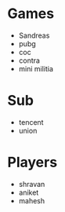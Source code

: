 # Games
- Sandreas
- pubg
- coc
- contra
- mini militia

# Sub
- tencent
- union

# Players
- shravan
- aniket
- mahesh
